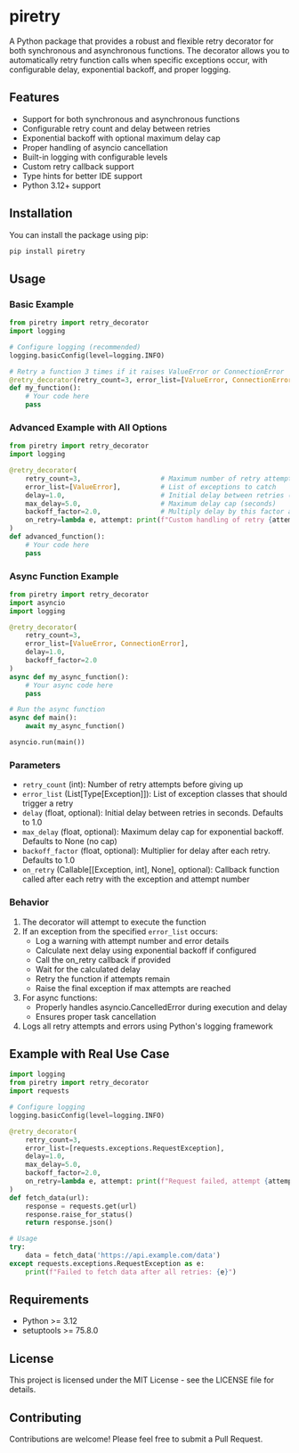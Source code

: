 # piretry

A Python package that provides a robust and flexible retry decorator for both synchronous and asynchronous functions. The decorator allows you to automatically retry function calls when specific exceptions occur, with configurable delay, exponential backoff, and proper logging.

## Features

- Support for both synchronous and asynchronous functions
- Configurable retry count and delay between retries
- Exponential backoff with optional maximum delay cap
- Proper handling of asyncio cancellation
- Built-in logging with configurable levels
- Custom retry callback support
- Type hints for better IDE support
- Python 3.12+ support

## Installation

You can install the package using pip:

```bash
pip install piretry
```

## Usage

### Basic Example

```python
from piretry import retry_decorator
import logging

# Configure logging (recommended)
logging.basicConfig(level=logging.INFO)

# Retry a function 3 times if it raises ValueError or ConnectionError
@retry_decorator(retry_count=3, error_list=[ValueError, ConnectionError])
def my_function():
    # Your code here
    pass
```

### Advanced Example with All Options

```python
from piretry import retry_decorator
import logging

@retry_decorator(
    retry_count=3,                    # Maximum number of retry attempts
    error_list=[ValueError],          # List of exceptions to catch
    delay=1.0,                        # Initial delay between retries (seconds)
    max_delay=5.0,                    # Maximum delay cap (seconds)
    backoff_factor=2.0,               # Multiply delay by this factor after each retry
    on_retry=lambda e, attempt: print(f"Custom handling of retry {attempt}")  # Optional callback
)
def advanced_function():
    # Your code here
    pass
```

### Async Function Example

```python
from piretry import retry_decorator
import asyncio
import logging

@retry_decorator(
    retry_count=3,
    error_list=[ValueError, ConnectionError],
    delay=1.0,
    backoff_factor=2.0
)
async def my_async_function():
    # Your async code here
    pass

# Run the async function
async def main():
    await my_async_function()

asyncio.run(main())
```

### Parameters

- `retry_count` (int): Number of retry attempts before giving up
- `error_list` (List[Type[Exception]]): List of exception classes that should trigger a retry
- `delay` (float, optional): Initial delay between retries in seconds. Defaults to 1.0
- `max_delay` (float, optional): Maximum delay cap for exponential backoff. Defaults to None (no cap)
- `backoff_factor` (float, optional): Multiplier for delay after each retry. Defaults to 1.0
- `on_retry` (Callable[[Exception, int], None], optional): Callback function called after each retry with the exception and attempt number

### Behavior

1. The decorator will attempt to execute the function
2. If an exception from the specified `error_list` occurs:
   - Log a warning with attempt number and error details
   - Calculate next delay using exponential backoff if configured
   - Call the on_retry callback if provided
   - Wait for the calculated delay
   - Retry the function if attempts remain
   - Raise the final exception if max attempts are reached
3. For async functions:
   - Properly handles asyncio.CancelledError during execution and delay
   - Ensures proper task cancellation
4. Logs all retry attempts and errors using Python's logging framework

## Example with Real Use Case

```python
import logging
from piretry import retry_decorator
import requests

# Configure logging
logging.basicConfig(level=logging.INFO)

@retry_decorator(
    retry_count=3,
    error_list=[requests.exceptions.RequestException],
    delay=1.0,
    max_delay=5.0,
    backoff_factor=2.0,
    on_retry=lambda e, attempt: print(f"Request failed, attempt {attempt}")
)
def fetch_data(url):
    response = requests.get(url)
    response.raise_for_status()
    return response.json()

# Usage
try:
    data = fetch_data('https://api.example.com/data')
except requests.exceptions.RequestException as e:
    print(f"Failed to fetch data after all retries: {e}")
```

## Requirements

- Python >= 3.12
- setuptools >= 75.8.0

## License

This project is licensed under the MIT License - see the LICENSE file for details.

## Contributing

Contributions are welcome! Please feel free to submit a Pull Request.
